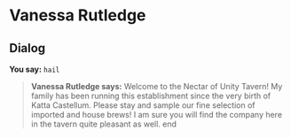 # Vanessa Rutledge
## Dialog

**You say:** `hail`



>**Vanessa Rutledge says:** Welcome to the Nectar of Unity Tavern! My family has been running this establishment since the very birth of Katta Castellum. Please stay and sample our fine selection of imported and house brews! I am sure you will find the company here in the tavern quite pleasant as well.
end
